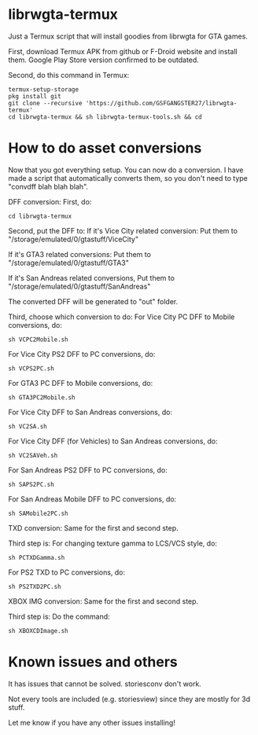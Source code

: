 # librwgta-termux
Just a Termux script that will install goodies from librwgta for GTA games.

First, download Termux APK from github or F-Droid website and install them.
Google Play Store version confirmed to be outdated.

Second, do this command in Termux:
```
termux-setup-storage
pkg install git
git clone --recursive 'https://github.com/GSFGANGSTER27/librwgta-termux'
cd librwgta-termux && sh librwgta-termux-tools.sh && cd
```
# How to do asset conversions
Now that you got everything setup. You can now do a conversion.
I have made a script that automatically converts them, so you don't need to type "convdff blah blah blah".

DFF conversion:
First, do:
```
cd librwgta-termux
```
Second, put the DFF to:
If it's Vice City related conversion:
Put them to "/storage/emulated/0/gtastuff/ViceCity"

If it's GTA3 related conversions:
Put them to "/storage/emulated/0/gtastuff/GTA3"

If it's San Andreas related conversions,
Put them to "/storage/emulated/0/gtastuff/SanAndreas"

The converted DFF will be generated to "out" folder.

Third, choose which conversion to do:
For Vice City PC DFF to Mobile conversions, do:
```
sh VCPC2Mobile.sh
```
For Vice City PS2 DFF to PC conversions, do:
```
sh VCPS2PC.sh
```
For GTA3 PC DFF to Mobile conversions, do:
```
sh GTA3PC2Mobile.sh
```
For Vice City DFF to San Andreas conversions, do:
```
sh VC2SA.sh
```
For Vice City DFF (for Vehicles) to San Andreas conversions, do:
```
sh VC2SAVeh.sh
```
For San Andreas PS2 DFF to PC conversions, do:
```
sh SAPS2PC.sh
```
For San Andreas Mobile DFF to PC conversions, do:
```
sh SAMobile2PC.sh
```


TXD conversion:
Same for the first and second step.

Third step is:
For changing texture gamma to LCS/VCS style, do:
```
sh PCTXDGamma.sh
```

For PS2 TXD to PC conversions, do:
```
sh PS2TXD2PC.sh
```


XBOX IMG conversion:
Same for the first and second step.

Third step is:
Do the command:
```
sh XBOXCDImage.sh
```

# Known issues and others
It has issues that cannot be solved.
storiesconv don't work.

Not every tools are included (e.g. storiesview) since they are mostly for 3d stuff.

Let me know if you have any other issues installing!
